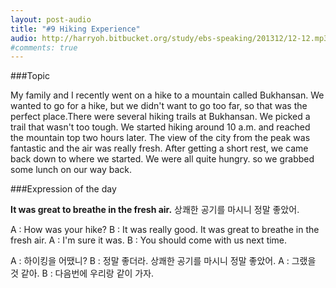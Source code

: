 ```yaml
---
layout: post-audio
title: "#9 Hiking Experience"
audio: http://harryoh.bitbucket.org/study/ebs-speaking/201312/12-12.mp3
#comments: true
---
```


###Topic

My family and I recently went on a hike to a mountain called Bukhansan. We wanted to go for a hike, but we didn't want to go too far, so that was the perfect place.There were several hiking trails at Bukhansan. We picked a trail that wasn't too tough. We started hiking around 10 a.m. and reached the mountain top two hours later. The view of the city from the peak was fantastic and the air was really fresh. After getting a short rest, we came back down to where we started. We were all quite hungry. so we grabbed some lunch on our way back.

###Expression‍ of the day

**It was great to breathe in the fresh air.**
상쾌한 공기를 마시니 정말 좋았어.

A : How was your hike?
B : It was really good. It was great to breathe in the fresh air.
A : I'm sure it was.
B : You should come with us next time.

A : 하이킹을 어땠니?
B : 정말 좋더라. 상쾌한 공기를 마시니 정말 좋았어.
A : 그랬을 것 같아.
B : 다음번에 우리랑 같이 가자.
